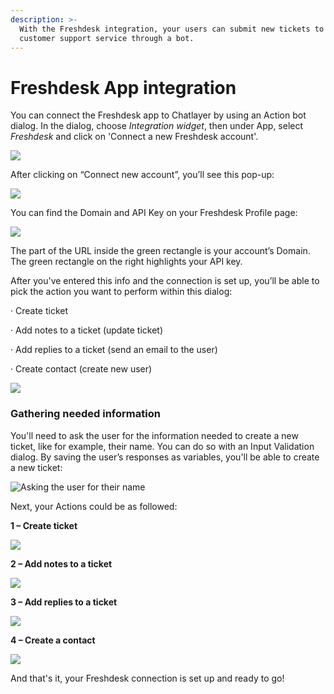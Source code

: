 ```yaml
---
description: >-
  With the Freshdesk integration, your users can submit new tickets to your
  customer support service through a bot.
---
```


# Freshdesk App integration

You can connect the Freshdesk app to Chatlayer by using an Action bot dialog. In the dialog, choose _Integration widget_, then under App, select _Freshdesk_ and click on 'Connect a new Freshdesk account'.

![](<../../.gitbook/assets/image (678).png>)

After clicking on “Connect new account”, you’ll see this pop-up:

![](<../../.gitbook/assets/image (673).png>)

You can find the Domain and API Key on your Freshdesk Profile page:

![](<../../.gitbook/assets/image (674).png>)

The part of the URL inside the green rectangle is your account’s Domain. The green rectangle on the right highlights your API key.

After you've entered this info and the connection is set up, you’ll be able to pick the action you want to perform within this dialog:

· Create ticket

· Add notes to a ticket (update ticket)

· Add replies to a ticket (send an email to the user)

· Create contact (create new user)

![](<../../.gitbook/assets/image (677).png>)

### **Gathering needed information**

You'll need to ask the user for the information needed to create a new ticket, like for example, their name. You can do so with an Input Validation dialog. By saving the user’s responses as variables, you'll be able to create a new ticket:

![Asking the user for their name](<../../.gitbook/assets/image (695).png>)

Next, your Actions could be as followed:

**1 – Create ticket**

![](<../../.gitbook/assets/image (690).png>)

**2 – Add notes to a ticket**

![](<../../.gitbook/assets/image (687).png>)

**3 – Add replies to a ticket**&#x20;

![](<../../.gitbook/assets/image (679).png>)

**4 – Create a contact**

![](<../../.gitbook/assets/image (681).png>)

&#x20;And that's it, your Freshdesk connection is set up and ready to go!
